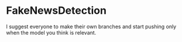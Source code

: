 # FakeNewsDetection

I suggest everyone to make their own branches and start pushing only when the model you think is relevant.
